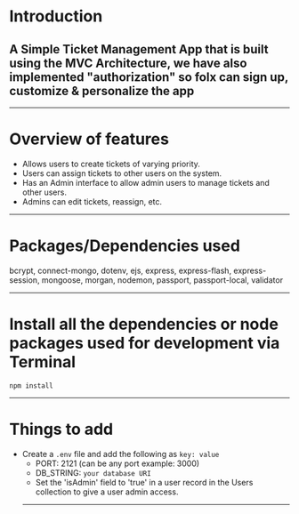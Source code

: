 # Introduction

## A Simple Ticket Management App that is built using the MVC Architecture, we have also implemented "authorization" so folx can sign up, customize & personalize the app

---

# Overview of features

- Allows users to create tickets of varying priority.
- Users can assign tickets to other users on the system.
- Has an Admin interface to allow admin users to manage tickets and other users.
- Admins can edit tickets, reassign, etc.

---

# Packages/Dependencies used

bcrypt, connect-mongo, dotenv, ejs, express, express-flash, express-session, mongoose, morgan, nodemon, passport, passport-local, validator

---

# Install all the dependencies or node packages used for development via Terminal

`npm install`

---

# Things to add

- Create a `.env` file and add the following as `key: value`
  - PORT: 2121 (can be any port example: 3000)
  - DB_STRING: `your database URI`
  - Set the 'isAdmin' field to 'true' in a user record in the Users collection to give a user admin access.
  ***

